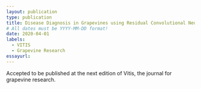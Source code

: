 ```yaml
---
layout: publication
type: publication
title: Disease Diagnosis in Grapevines using Residual Convolutional Neural Networks
# All dates must be YYYY-MM-DD format!
date: 2020-04-01
labels:
  - VITIS
  - Grapevine Research
essayurl: 
---
```


Accepted to be published at the next edition of Vitis, the journal for grapevine research.
